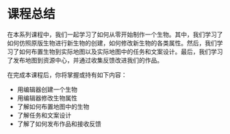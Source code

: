 # 课程总结

在本系列课程中，我们一起学习了如何从零开始制作一个生物。其中，我们学习了如何仿照原版生物进行新生物的创建，如何修改新生物的各类属性。然后，我们学习了如何布置生物到实际地图以及实际地图中的任务和文案设计。最后，我们学习了发布地图到资源中心，并通过收集反馈改进我们的作品。

在完成本课程后，你将掌握或持有如下内容：

- 用编辑器创建一个生物
- 用编辑器修改生物属性
- 了解如何布置地图中的生物
- 了解任务和文案设计
- 了解了如何发布作品和接收反馈